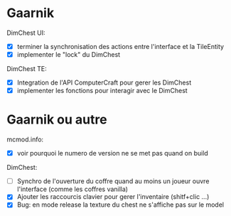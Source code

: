 Gaarnik
=======

DimChest UI:
- [X] terminer la synchronisation des actions entre l'interface et la TileEntity
- [X] implementer le "lock" du DimChest

DimChest TE:
- [X] Integration de l'API ComputerCraft pour gerer les DimChest
- [X] implementer les fonctions pour interagir avec le DimChest

Gaarnik ou autre
================

mcmod.info:
- [X] voir pourquoi le numero de version ne se met pas quand on build

DimChest:
- [ ] Synchro de l'ouverture du coffre quand au moins un joueur ouvre l'interface (comme les coffres vanilla)
- [X] Ajouter les raccourcis clavier pour gerer l'inventaire (shitf+clic ...)
- [X] Bug: en mode release la texture du chest ne s'affiche pas sur le model

